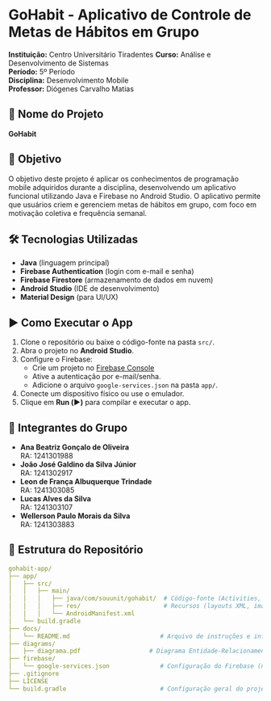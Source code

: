 # GoHabit - Aplicativo de Controle de Metas de Hábitos em Grupo

**Instituição:** Centro Universitário Tiradentes
**Curso:** Análise e Desenvolvimento de Sistemas  
**Período:** 5º Período  
**Disciplina:** Desenvolvimento Mobile  
**Professor:** Diógenes Carvalho Matias  

## 📱 Nome do Projeto
**GoHabit**

## 🎯 Objetivo
O objetivo deste projeto é aplicar os conhecimentos de programação mobile adquiridos durante a disciplina, desenvolvendo um aplicativo funcional utilizando Java e Firebase no Android Studio. O aplicativo permite que usuários criem e gerenciem metas de hábitos em grupo, com foco em motivação coletiva e frequência semanal.

## 🛠 Tecnologias Utilizadas
- **Java** (linguagem principal)
- **Firebase Authentication** (login com e-mail e senha)
- **Firebase Firestore** (armazenamento de dados em nuvem)
- **Android Studio** (IDE de desenvolvimento)
- **Material Design** (para UI/UX)

## ▶️ Como Executar o App

1. Clone o repositório ou baixe o código-fonte na pasta `src/`.
2. Abra o projeto no **Android Studio**.
3. Configure o Firebase:
   - Crie um projeto no [Firebase Console](https://console.firebase.google.com/)
   - Ative a autenticação por e-mail/senha.
   - Adicione o arquivo `google-services.json` na pasta `app/`.
4. Conecte um dispositivo físico ou use o emulador.
5. Clique em **Run (▶️)** para compilar e executar o app.

## 👥 Integrantes do Grupo

- **Ana Beatriz Gonçalo de Oliveira**  
  RA: 1241301988  
- **João José Galdino da Silva Júnior**  
  RA: 1241302917  
- **Leon de França Albuquerque Trindade**  
  RA: 1241303085  
- **Lucas Alves da Silva**  
  RA: 1241303107  
- **Wellerson Paulo Morais da Silva**  
  RA: 1241303883

## 📂 Estrutura do Repositório

```yaml
gohabit-app/
├── app/
│   ├── src/
│   │   ├── main/
│   │   │   ├── java/com/souunit/gohabit/  # Código-fonte (Activities, Fragments, Adapters etc.)
│   │   │   ├── res/                       # Recursos (layouts XML, imagens, strings)
│   │   │   └── AndroidManifest.xml
│   └── build.gradle
├── docs/
│   └── README.md                         # Arquivo de instruções e informações
├── diagrams/
│   ├── diagrama.pdf                   # Diagrama Entidade-Relacionamento
├── firebase/
│   └── google-services.json              # Configuração do Firebase (não subir no Git público)
├── .gitignore
├── LICENSE
└── build.gradle                          # Configuração geral do projeto
```
